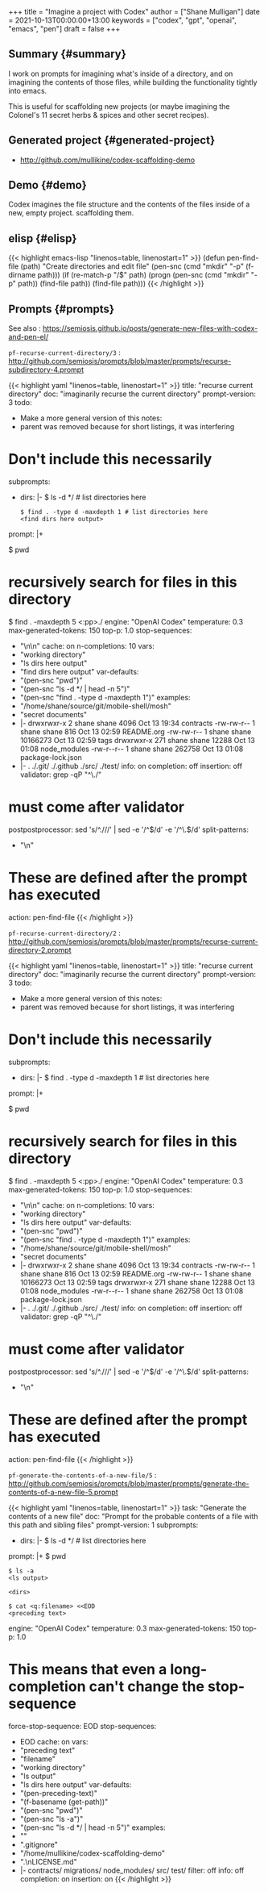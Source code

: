 +++
title = "Imagine a project with Codex"
author = ["Shane Mulligan"]
date = 2021-10-13T00:00:00+13:00
keywords = ["codex", "gpt", "openai", "emacs", "pen"]
draft = false
+++

## Summary {#summary}

I work on prompts for imagining what's inside
of a directory, and on imagining the contents
of those files, while building the
functionality tightly into emacs.

This is useful for scaffolding new projects
(or maybe imagining the Colonel's 11 secret
herbs & spices and other secret recipes).


## Generated project {#generated-project}

-   <http://github.com/mullikine/codex-scaffolding-demo>


## Demo {#demo}

Codex imagines the file structure and the contents of the files inside of a new, empty project.
scaffolding them.


## elisp {#elisp}

{{< highlight emacs-lisp "linenos=table, linenostart=1" >}}
(defun pen-find-file (path)
  "Create directories and edit file"
  (pen-snc (cmd "mkdir" "-p" (f-dirname path)))
  (if (re-match-p "/$" path)
      (progn
        (pen-snc (cmd "mkdir" "-p" path))
        (find-file path))
    (find-file path)))
{{< /highlight >}}


## Prompts {#prompts}

See also
: <https://semiosis.github.io/posts/generate-new-files-with-codex-and-pen-el/>


`pf-recurse-current-directory/3`
: <http://github.com/semiosis/prompts/blob/master/prompts/recurse-subdirectory-4.prompt>

<!--listend-->

{{< highlight yaml "linenos=table, linenostart=1" >}}
title: "recurse current directory"
doc: "imaginarily recurse the current directory"
prompt-version: 3
todo:
- Make a more general version of this
notes:
- parent was removed because for short listings, it was interfering
# Don't include this necessarily
subprompts:
  - dirs: |-
        $ ls -d */ # list directories here
        <ls dirs here output>

        $ find . -type d -maxdepth 1 # list directories here
        <find dirs here output>

prompt: |+
  <dirs>

  $ pwd
  <working directory>

  # recursively search for files in this directory
  $ find . -maxdepth 5
  <:pp>./
engine: "OpenAI Codex"
temperature: 0.3
max-generated-tokens: 150
top-p: 1.0
stop-sequences:
- "\n\n"
cache: on
n-completions: 10
vars:
- "working directory"
- "ls dirs here output"
- "find dirs here output"
var-defaults:
- "(pen-snc \"pwd\")"
- "(pen-snc \"ls -d */ | head -n 5\")"
- "(pen-snc \"find . -type d -maxdepth 1\")"
examples:
- "/home/shane/source/git/mobile-shell/mosh"
- "secret documents"
- |-
    drwxrwxr-x   2 shane shane     4096 Oct 13 19:34 contracts
    -rw-rw-r--   1 shane shane      816 Oct 13 02:59 README.org
    -rw-rw-r--   1 shane shane 10166273 Oct 13 02:59 tags
    drwxrwxr-x 271 shane shane    12288 Oct 13 01:08 node_modules
    -rw-r--r--   1 shane shane   262758 Oct 13 01:08 package-lock.json
- |-
    .
    ./.git/
    ./.github
    ./src/
    ./test/
info: on
completion: off
insertion: off
validator: grep -qP "^\\./"
# must come after validator
postpostprocessor: sed 's/^\.\///' | sed -e '/^$/d' -e '/^\.$/d'
split-patterns:
- "\n"
# These are defined after the prompt has executed
action: pen-find-file
{{< /highlight >}}

`pf-recurse-current-directory/2`
: <http://github.com/semiosis/prompts/blob/master/prompts/recurse-current-directory-2.prompt>

<!--listend-->

{{< highlight yaml "linenos=table, linenostart=1" >}}
title: "recurse current directory"
doc: "imaginarily recurse the current directory"
prompt-version: 3
todo:
- Make a more general version of this
notes:
- parent was removed because for short listings, it was interfering
# Don't include this necessarily
subprompts:
  - dirs: |-
        $ find . -type d -maxdepth 1 # list directories here
        <ls dirs here output>

prompt: |+
  <dirs>

  $ pwd
  <working directory>

  # recursively search for files in this directory
  $ find . -maxdepth 5
  <:pp>./
engine: "OpenAI Codex"
temperature: 0.3
max-generated-tokens: 150
top-p: 1.0
stop-sequences:
- "\n\n"
cache: on
n-completions: 10
vars:
- "working directory"
- "ls dirs here output"
var-defaults:
- "(pen-snc \"pwd\")"
- "(pen-snc \"find . -type d -maxdepth 1\")"
examples:
- "/home/shane/source/git/mobile-shell/mosh"
- "secret documents"
- |-
    drwxrwxr-x   2 shane shane     4096 Oct 13 19:34 contracts
    -rw-rw-r--   1 shane shane      816 Oct 13 02:59 README.org
    -rw-rw-r--   1 shane shane 10166273 Oct 13 02:59 tags
    drwxrwxr-x 271 shane shane    12288 Oct 13 01:08 node_modules
    -rw-r--r--   1 shane shane   262758 Oct 13 01:08 package-lock.json
- |-
    .
    ./.git/
    ./.github
    ./src/
    ./test/
info: on
completion: off
insertion: off
validator: grep -qP "^\\./"
# must come after validator
postpostprocessor: sed 's/^\.\///' | sed -e '/^$/d' -e '/^\.$/d'
split-patterns:
- "\n"
# These are defined after the prompt has executed
action: pen-find-file
{{< /highlight >}}

`pf-generate-the-contents-of-a-new-file/5`
: <http://github.com/semiosis/prompts/blob/master/prompts/generate-the-contents-of-a-new-file-5.prompt>

<!--listend-->

{{< highlight yaml "linenos=table, linenostart=1" >}}
task: "Generate the contents of a new file"
doc: "Prompt for the probable contents of a file with this path and sibling files"
prompt-version: 1
subprompts:
  - dirs: |-
        $ ls -d */ # list directories here
        <ls dirs here output>

prompt: |+
    $ pwd
    <working directory>

    $ ls -a
    <ls output>

    <dirs>

    $ cat <q:filename> <<EOD
    <preceding text>
engine: "OpenAI Codex"
temperature: 0.3
max-generated-tokens: 150
top-p: 1.0
# This means that even a long-completion can't change the stop-sequence
force-stop-sequence: EOD
stop-sequences:
- EOD
cache: on
vars:
- "preceding text"
- "filename"
- "working directory"
- "ls output"
- "ls dirs here output"
var-defaults:
- "(pen-preceding-text)"
- "(f-basename (get-path))"
- "(pen-snc \"pwd\")"
- "(pen-snc \"ls -a\")"
- "(pen-snc \"ls -d */ | head -n 5\")"
examples:
- ""
- ".gitignore"
- "/home/mullikine/codex-scaffolding-demo"
- ".\nLICENSE.md"
- |-
    contracts/
    migrations/
    node_modules/
    src/
    test/
filter: off
info: off
completion: on
insertion: on
{{< /highlight >}}